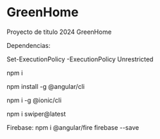 # GreenHome
Proyecto de titulo 2024 GreenHome

Dependencias:

Set-ExecutionPolicy -ExecutionPolicy Unrestricted

npm i

npm install -g @angular/cli

npm i -g @ionic/cli

npm i swiper@latest

Firebase:
npm i @angular/fire firebase --save   
